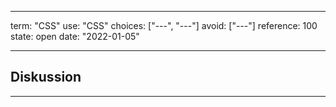 
---
term:      "CSS"
use:       "CSS"
choices:   ["---", "---"]
avoid:     ["---"]
reference: 100        
state:     open
date:      "2022-01-05"

---

## Diskussion
---

